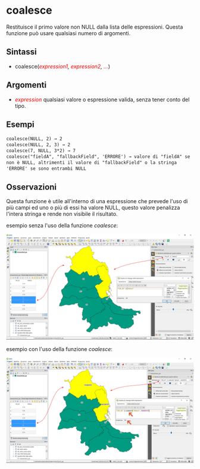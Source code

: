 # coalesce

Restituisce il primo valore non NULL dalla lista delle espressioni.
Questa funzione può usare qualsiasi numero di argomenti.

## Sintassi

* coalesce(*<span style="color:red;">expression1</span>, <span style="color:red;">expression2</span>, <span style="color:red;">…</span>*)

## Argomenti

* _<span style="color:red;">expression</span>_ qualsiasi valore o espressione valida, senza tener conto del tipo. 

## Esempi
```
coalesce(NULL, 2) → 2
coalesce(NULL, 2, 3) → 2
coalesce(7, NULL, 3*2) → 7
coalesce("fieldA", "fallbackField", 'ERRORE') → valore di "fieldA" se non è NULL, altrimenti il valore di "fallbackField" o la stringa 'ERRORE' se sono entrambi NULL
```

## Osservazioni

Questa funzione è utile all'interno di una espressione che prevede l'uso di più campi ed uno o più di essi ha valore NULL, questo valore penalizza l'intera stringa e rende non visibile il risultato.

esempio senza l'uso della funzione *coalesce*:

![](/img/condizioni/coalesce1.png)

esempio con l'uso della funzione *coalesce*:

![](/img/condizioni/coalesce2.png)
